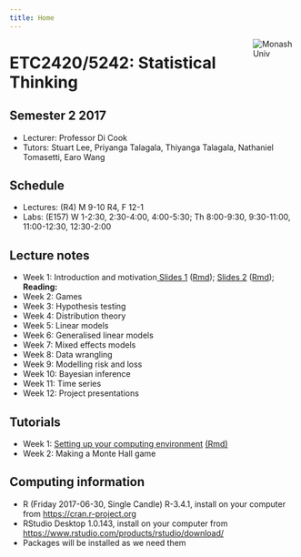 ```yaml
---
title: Home
---
```


[<img src="img/M.png" style="max-width:15%;min-width:40px;float:right;" alt="Monash Univ" />](https://monash.edu)

# ETC2420/5242: Statistical Thinking

## Semester 2 2017

- Lecturer: Professor Di Cook 
- Tutors: Stuart Lee, Priyanga Talagala, Thiyanga Talagala, Nathaniel Tomasetti, Earo Wang

## Schedule

- Lectures: (R4) M 9-10 R4, F 12-1
- Labs: (E157) W 1-2:30, 2:30-4:00, 4:00-5:30; Th 8:00-9:30, 9:30-11:00, 11:00-12:30, 12:30-2:00

## Lecture notes

- Week 1: Introduction and motivation[ Slides 1](lectures/week1.class1.html) ([Rmd](lectures/week1.class1.Rmd)); [Slides 2](lectures/week1.class2.html) ([Rmd](lectures/week1.class2.Rmd)); __Reading:__
- Week 2: Games
- Week 3: Hypothesis testing
- Week 4: Distribution theory
- Week 5: Linear models
- Week 6: Generalised linear models
- Week 7: Mixed effects models
- Week 8: Data wrangling
- Week 9: Modelling risk and loss
- Week 10: Bayesian inference
- Week 11: Time series
- Week 12: Project presentations

## Tutorials

- Week 1: [Setting up your computing environment](labs/lab1.html) [(Rmd)](labs/lab1.Rmd)
- Week 2: Making a Monte Hall game

## Computing information

- R (Friday 2017-06-30, Single Candle) R-3.4.1, install on your computer from https://cran.r-project.org
- RStudio Desktop 1.0.143, install on your computer from https://www.rstudio.com/products/rstudio/download/
- Packages will be installed as we need them
